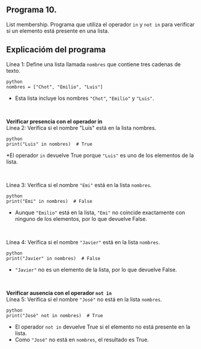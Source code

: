 ## Programa 10.
List membership.
Programa que utiliza el operador `in` y `not in` para verificar si un elemento está presente en una lista.

## Explicacióm del programa
Línea 1: Define una lista llamada `nombres` que contiene tres cadenas de texto.
```
python
nombres = ["Chot", "Emilio", "Luis"]
```
* Esta lista incluye los nombres `"Chot"`, `"Emilio"` y `"Luis"`.

<br/>

__Verificar presencia con el operador in__<br/>
Línea 2: Verifica si el nombre "Luis" está en la lista nombres.
```
python
print("Luis" in nombres)  # True
```
*El operador `in` devuelve True porque `"Luis"` es uno de los elementos de la lista.

<br/>

Línea 3: Verifica si el nombre `"Emi"` está en la lista `nombres`.
```
python
print("Emi" in nombres)  # False
```
* Aunque `"Emilio"` está en la lista, `"Emi"` no coincide exactamente con ninguno de los elementos, por lo que devuelve False.

<br/>

Línea 4: Verifica si el nombre `"Javier"` está en la lista `nombres`.
```
python
print("Javier" in nombres)  # False
```
* `"Javier"` no es un elemento de la lista, por lo que devuelve False.

<br/>

__Verificar ausencia con el operador `not in`__ <br/>
Línea 5: Verifica si el nombre `"José"` no está en la lista `nombres`.
```
python
print("José" not in nombres)  # True
```
* El operador `not in` devuelve True si el elemento no está presente en la lista.
* Como `"José"` no está en `nombres`, el resultado es True.

